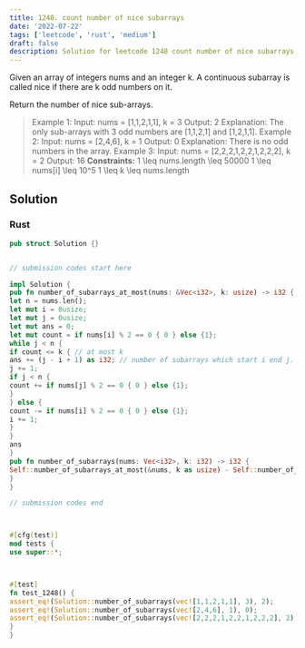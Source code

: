 ```yaml
---
title: 1248. count number of nice subarrays
date: '2022-07-22'
tags: ['leetcode', 'rust', 'medium']
draft: false
description: Solution for leetcode 1248 count number of nice subarrays
---
```




Given an array of integers nums and an integer k. A continuous subarray is called nice if there are k odd numbers on it.



Return the number of nice sub-arrays.





>   Example 1:
>   Input: nums <TeX>=</TeX> [1,1,2,1,1], k <TeX>=</TeX> 3
>   Output: 2
>   Explanation: The only sub-arrays with 3 odd numbers are [1,1,2,1] and [1,2,1,1].
>   Example 2:
>   Input: nums <TeX>=</TeX> [2,4,6], k <TeX>=</TeX> 1
>   Output: 0
>   Explanation: There is no odd numbers in the array.
>   Example 3:
>   Input: nums <TeX>=</TeX> [2,2,2,1,2,2,1,2,2,2], k <TeX>=</TeX> 2
>   Output: 16
**Constraints:**
>   	1 <TeX>\leq</TeX> nums.length <TeX>\leq</TeX> 50000
>   	1 <TeX>\leq</TeX> nums[i] <TeX>\leq</TeX> 10^5
>   	1 <TeX>\leq</TeX> k <TeX>\leq</TeX> nums.length


## Solution


### Rust
```rust
pub struct Solution {}


// submission codes start here

impl Solution {
pub fn number_of_subarrays_at_most(nums: &Vec<i32>, k: usize) -> i32 {
let n = nums.len();
let mut i = 0usize;
let mut j = 0usize;
let mut ans = 0;
let mut count = if nums[i] % 2 == 0 { 0 } else {1};
while j < n {
if count <= k { // at most k
ans += (j - i + 1) as i32; // number of subarrays which start i end j.
j += 1;
if j < n {
count += if nums[j] % 2 == 0 { 0 } else {1};
}
} else {
count -= if nums[i] % 2 == 0 { 0 } else {1};
i += 1;
}
}
ans
}
pub fn number_of_subarrays(nums: Vec<i32>, k: i32) -> i32 {
Self::number_of_subarrays_at_most(&nums, k as usize) - Self::number_of_subarrays_at_most(&nums, k as usize - 1)
}
}

// submission codes end



#[cfg(test)]
mod tests {
use super::*;



#[test]
fn test_1248() {
assert_eq!(Solution::number_of_subarrays(vec![1,1,2,1,1], 3), 2);
assert_eq!(Solution::number_of_subarrays(vec![2,4,6], 1), 0);
assert_eq!(Solution::number_of_subarrays(vec![2,2,2,1,2,2,1,2,2,2], 2), 16);
}
}

```
